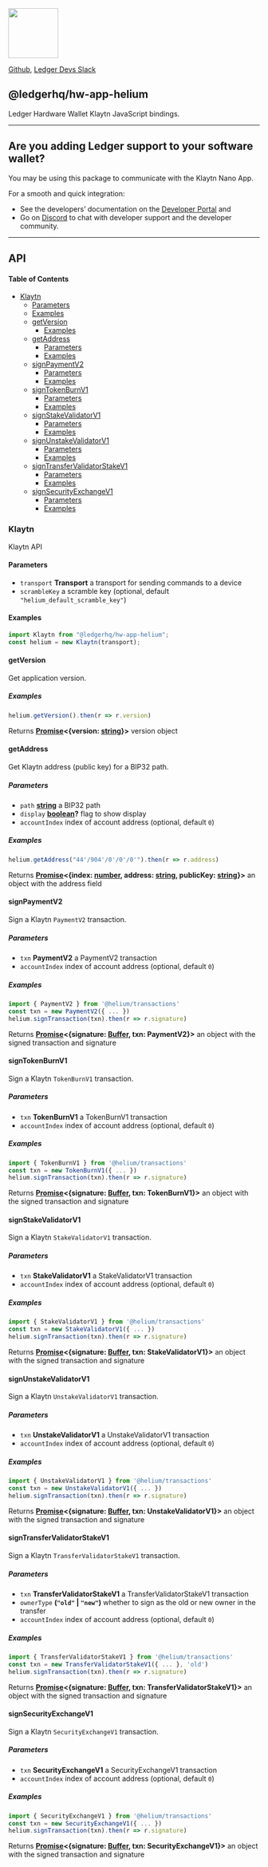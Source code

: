 <img src="https://user-images.githubusercontent.com/211411/34776833-6f1ef4da-f618-11e7-8b13-f0697901d6a8.png" height="100" />

[Github](https://github.com/LedgerHQ/ledgerjs/),
[Ledger Devs Slack](https://ledger-dev.slack.com/)

## @ledgerhq/hw-app-helium

Ledger Hardware Wallet Klaytn JavaScript bindings.

***

## Are you adding Ledger support to your software wallet?

You may be using this package to communicate with the Klaytn Nano App.

For a smooth and quick integration:

*   See the developers’ documentation on the [Developer Portal](https://developers.ledger.com/docs/transport/overview/) and
*   Go on [Discord](https://developers.ledger.com/discord-pro/) to chat with developer support and the developer community.

***

## API

<!-- Generated by documentation.js. Update this documentation by updating the source code. -->

#### Table of Contents

*   [Klaytn](#helium)
    *   [Parameters](#parameters)
    *   [Examples](#examples)
    *   [getVersion](#getversion)
        *   [Examples](#examples-1)
    *   [getAddress](#getaddress)
        *   [Parameters](#parameters-1)
        *   [Examples](#examples-2)
    *   [signPaymentV2](#signpaymentv2)
        *   [Parameters](#parameters-2)
        *   [Examples](#examples-3)
    *   [signTokenBurnV1](#signtokenburnv1)
        *   [Parameters](#parameters-3)
        *   [Examples](#examples-4)
    *   [signStakeValidatorV1](#signstakevalidatorv1)
        *   [Parameters](#parameters-4)
        *   [Examples](#examples-5)
    *   [signUnstakeValidatorV1](#signunstakevalidatorv1)
        *   [Parameters](#parameters-5)
        *   [Examples](#examples-6)
    *   [signTransferValidatorStakeV1](#signtransfervalidatorstakev1)
        *   [Parameters](#parameters-6)
        *   [Examples](#examples-7)
    *   [signSecurityExchangeV1](#signsecurityexchangev1)
        *   [Parameters](#parameters-7)
        *   [Examples](#examples-8)

### Klaytn

Klaytn API

#### Parameters

*   `transport` **Transport** a transport for sending commands to a device
*   `scrambleKey`  a scramble key (optional, default `"helium_default_scramble_key"`)

#### Examples

```javascript
import Klaytn from "@ledgerhq/hw-app-helium";
const helium = new Klaytn(transport);
```

#### getVersion

Get application version.

##### Examples

```javascript
helium.getVersion().then(r => r.version)
```

Returns **[Promise](https://developer.mozilla.org/docs/Web/JavaScript/Reference/Global_Objects/Promise)<{version: [string](https://developer.mozilla.org/docs/Web/JavaScript/Reference/Global_Objects/String)}>** version object

#### getAddress

Get Klaytn address (public key) for a BIP32 path.

##### Parameters

*   `path` **[string](https://developer.mozilla.org/docs/Web/JavaScript/Reference/Global_Objects/String)** a BIP32 path
*   `display` **[boolean](https://developer.mozilla.org/docs/Web/JavaScript/Reference/Global_Objects/Boolean)?** flag to show display
*   `accountIndex`  index of account address (optional, default `0`)

##### Examples

```javascript
helium.getAddress("44'/904'/0'/0'/0'").then(r => r.address)
```

Returns **[Promise](https://developer.mozilla.org/docs/Web/JavaScript/Reference/Global_Objects/Promise)<{index: [number](https://developer.mozilla.org/docs/Web/JavaScript/Reference/Global_Objects/Number), address: [string](https://developer.mozilla.org/docs/Web/JavaScript/Reference/Global_Objects/String), publicKey: [string](https://developer.mozilla.org/docs/Web/JavaScript/Reference/Global_Objects/String)}>** an object with the address field

#### signPaymentV2

Sign a Klaytn `PaymentV2` transaction.

##### Parameters

*   `txn` **PaymentV2** a PaymentV2 transaction
*   `accountIndex`  index of account address (optional, default `0`)

##### Examples

```javascript
import { PaymentV2 } from '@helium/transactions'
const txn = new PaymentV2({ ... })
helium.signTransaction(txn).then(r => r.signature)
```

Returns **[Promise](https://developer.mozilla.org/docs/Web/JavaScript/Reference/Global_Objects/Promise)<{signature: [Buffer](https://nodejs.org/api/buffer.html), txn: PaymentV2}>** an object with the signed transaction and signature

#### signTokenBurnV1

Sign a Klaytn `TokenBurnV1` transaction.

##### Parameters

*   `txn` **TokenBurnV1** a TokenBurnV1 transaction
*   `accountIndex`  index of account address (optional, default `0`)

##### Examples

```javascript
import { TokenBurnV1 } from '@helium/transactions'
const txn = new TokenBurnV1({ ... })
helium.signTransaction(txn).then(r => r.signature)
```

Returns **[Promise](https://developer.mozilla.org/docs/Web/JavaScript/Reference/Global_Objects/Promise)<{signature: [Buffer](https://nodejs.org/api/buffer.html), txn: TokenBurnV1}>** an object with the signed transaction and signature

#### signStakeValidatorV1

Sign a Klaytn `StakeValidatorV1` transaction.

##### Parameters

*   `txn` **StakeValidatorV1** a StakeValidatorV1 transaction
*   `accountIndex`  index of account address (optional, default `0`)

##### Examples

```javascript
import { StakeValidatorV1 } from '@helium/transactions'
const txn = new StakeValidatorV1({ ... })
helium.signTransaction(txn).then(r => r.signature)
```

Returns **[Promise](https://developer.mozilla.org/docs/Web/JavaScript/Reference/Global_Objects/Promise)<{signature: [Buffer](https://nodejs.org/api/buffer.html), txn: StakeValidatorV1}>** an object with the signed transaction and signature

#### signUnstakeValidatorV1

Sign a Klaytn `UnstakeValidatorV1` transaction.

##### Parameters

*   `txn` **UnstakeValidatorV1** a UnstakeValidatorV1 transaction
*   `accountIndex`  index of account address (optional, default `0`)

##### Examples

```javascript
import { UnstakeValidatorV1 } from '@helium/transactions'
const txn = new UnstakeValidatorV1({ ... })
helium.signTransaction(txn).then(r => r.signature)
```

Returns **[Promise](https://developer.mozilla.org/docs/Web/JavaScript/Reference/Global_Objects/Promise)<{signature: [Buffer](https://nodejs.org/api/buffer.html), txn: UnstakeValidatorV1}>** an object with the signed transaction and signature

#### signTransferValidatorStakeV1

Sign a Klaytn `TransferValidatorStakeV1` transaction.

##### Parameters

*   `txn` **TransferValidatorStakeV1** a TransferValidatorStakeV1 transaction
*   `ownerType` **(`"old"` | `"new"`)** whether to sign as the old or new owner in the transfer
*   `accountIndex`  index of account address (optional, default `0`)

##### Examples

```javascript
import { TransferValidatorStakeV1 } from '@helium/transactions'
const txn = new TransferValidatorStakeV1({ ... }, 'old')
helium.signTransaction(txn).then(r => r.signature)
```

Returns **[Promise](https://developer.mozilla.org/docs/Web/JavaScript/Reference/Global_Objects/Promise)<{signature: [Buffer](https://nodejs.org/api/buffer.html), txn: TransferValidatorStakeV1}>** an object with the signed transaction and signature

#### signSecurityExchangeV1

Sign a Klaytn `SecurityExchangeV1` transaction.

##### Parameters

*   `txn` **SecurityExchangeV1** a SecurityExchangeV1 transaction
*   `accountIndex`  index of account address (optional, default `0`)

##### Examples

```javascript
import { SecurityExchangeV1 } from '@helium/transactions'
const txn = new SecurityExchangeV1({ ... })
helium.signTransaction(txn).then(r => r.signature)
```

Returns **[Promise](https://developer.mozilla.org/docs/Web/JavaScript/Reference/Global_Objects/Promise)<{signature: [Buffer](https://nodejs.org/api/buffer.html), txn: SecurityExchangeV1}>** an object with the signed transaction and signature
